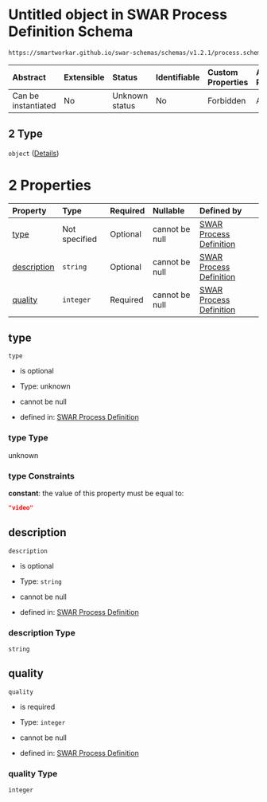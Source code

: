 # Untitled object in SWAR Process Definition Schema

```txt
https://smartworkar.github.io/swar-schemas/schemas/v1.2.1/process.schema.json#/properties/activities/additionalProperties/properties/instructions/additionalProperties/properties/implementation/oneOf/2
```



| Abstract            | Extensible | Status         | Identifiable | Custom Properties | Additional Properties | Access Restrictions | Defined In                                                                 |
| :------------------ | :--------- | :------------- | :----------- | :---------------- | :-------------------- | :------------------ | :------------------------------------------------------------------------- |
| Can be instantiated | No         | Unknown status | No           | Forbidden         | Allowed               | none                | [process.schema.json\*](../out/process.schema.json "open original schema") |

## 2 Type

`object` ([Details](process-properties-activities-additionalproperties-properties-instructions-additionalproperties-properties-implementation-oneof-2.md))

# 2 Properties

| Property                    | Type          | Required | Nullable       | Defined by                                                                                                                                                                                                                                                                                                                                                                                                               |
| :-------------------------- | :------------ | :------- | :------------- | :----------------------------------------------------------------------------------------------------------------------------------------------------------------------------------------------------------------------------------------------------------------------------------------------------------------------------------------------------------------------------------------------------------------------- |
| [type](#type)               | Not specified | Optional | cannot be null | [SWAR Process Definition](process-properties-activities-additionalproperties-properties-instructions-additionalproperties-properties-implementation-oneof-2-properties-type.md "https://smartworkar.github.io/swar-schemas/schemas/v1.2.1/process.schema.json#/properties/activities/additionalProperties/properties/instructions/additionalProperties/properties/implementation/oneOf/2/properties/type")               |
| [description](#description) | `string`      | Optional | cannot be null | [SWAR Process Definition](process-properties-activities-additionalproperties-properties-instructions-additionalproperties-properties-implementation-oneof-2-properties-description.md "https://smartworkar.github.io/swar-schemas/schemas/v1.2.1/process.schema.json#/properties/activities/additionalProperties/properties/instructions/additionalProperties/properties/implementation/oneOf/2/properties/description") |
| [quality](#quality)         | `integer`     | Required | cannot be null | [SWAR Process Definition](process-properties-activities-additionalproperties-properties-instructions-additionalproperties-properties-implementation-oneof-2-properties-quality.md "https://smartworkar.github.io/swar-schemas/schemas/v1.2.1/process.schema.json#/properties/activities/additionalProperties/properties/instructions/additionalProperties/properties/implementation/oneOf/2/properties/quality")         |

## type



`type`

* is optional

* Type: unknown

* cannot be null

* defined in: [SWAR Process Definition](process-properties-activities-additionalproperties-properties-instructions-additionalproperties-properties-implementation-oneof-2-properties-type.md "https://smartworkar.github.io/swar-schemas/schemas/v1.2.1/process.schema.json#/properties/activities/additionalProperties/properties/instructions/additionalProperties/properties/implementation/oneOf/2/properties/type")

### type Type

unknown

### type Constraints

**constant**: the value of this property must be equal to:

```json
"video"
```

## description



`description`

* is optional

* Type: `string`

* cannot be null

* defined in: [SWAR Process Definition](process-properties-activities-additionalproperties-properties-instructions-additionalproperties-properties-implementation-oneof-2-properties-description.md "https://smartworkar.github.io/swar-schemas/schemas/v1.2.1/process.schema.json#/properties/activities/additionalProperties/properties/instructions/additionalProperties/properties/implementation/oneOf/2/properties/description")

### description Type

`string`

## quality



`quality`

* is required

* Type: `integer`

* cannot be null

* defined in: [SWAR Process Definition](process-properties-activities-additionalproperties-properties-instructions-additionalproperties-properties-implementation-oneof-2-properties-quality.md "https://smartworkar.github.io/swar-schemas/schemas/v1.2.1/process.schema.json#/properties/activities/additionalProperties/properties/instructions/additionalProperties/properties/implementation/oneOf/2/properties/quality")

### quality Type

`integer`
